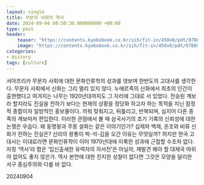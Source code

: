 ```yaml
---
layout: single
title: 무문자 사회의 역사
date: 2024-09-04 08:50:30.000000000 +09:00
type: post
header:
    teaser: "https://contents.kyobobook.co.kr/sih/fit-in/458x0/pdt/9788990618368.jpg"
    image: "https://contents.kyobobook.co.kr/sih/fit-in/458x0/pdt/9788990618368.jpg"
categories:
- History
tags: [culture]
---
```


서아프리카 무문자 사회에 대한 문화인류학의 성과를 엿보며 한반도의 고대사를 생각한다. 무문자 사회에서 신화는 그리 멀리 있지 않다. 누에르족의 신화에서 최초의 인간이 출현했다고 여겨지는 나무는 1920년대까지도 그 자리에 그대로 서 있었다. 전승된 계보라 할지라도 진실을 전하기 보다는 현재의 상황을 정당화 하고자 하는 목적을 지닌 잠정적 종합이자 일방적인 홍보물이다. 끼워 맞춰지고, 뒤틀리고, 반복되며, 심지어 다른 종족의 계보마저 편입한다. 이러한 관점에서 볼 때 삼국사기의 초기 기록의 신뢰성에 대한 논쟁은 우습다. 왜 동명왕과 주몽 설화는 같은 이야기인가? 십제와 백제, 온조와 비류 신화가 전하는 진실은? 신라의 왕통이 박-석-김을 오간 이유는 무엇일까? 하지만 한국 고대사는 이대로라면 문화인류학이 이미 1970년대에 이룩한 성과에 근접할 수조차 없다. 자칭 ‘역사’라 함은 ‘입신출세한 유력자의 자서전’은 아닐까, 재발견 해야 할 대제국 따위야 없어도 좋지 않은가. 역사 본연에 대한 진지한 성찰이 없다면 그것은 모양을 달리한 서구 중심주의와 다를 바 없다.

20240904
